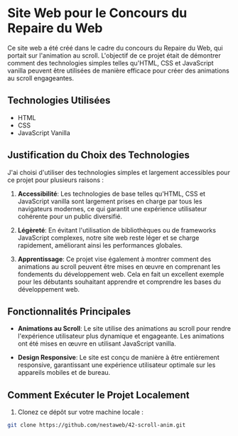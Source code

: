 # Site Web pour le Concours du Repaire du Web

Ce site web a été créé dans le cadre du concours du Repaire du Web, qui portait sur l'animation au scroll. L'objectif de ce projet était de démontrer comment des technologies simples telles qu'HTML, CSS et JavaScript vanilla peuvent être utilisées de manière efficace pour créer des animations au scroll engageantes.

## Technologies Utilisées

- HTML
- CSS
- JavaScript Vanilla

## Justification du Choix des Technologies

J'ai choisi d'utiliser des technologies simples et largement accessibles pour ce projet pour plusieurs raisons :

1. **Accessibilité**: Les technologies de base telles qu'HTML, CSS et JavaScript vanilla sont largement prises en charge par tous les navigateurs modernes, ce qui garantit une expérience utilisateur cohérente pour un public diversifié.

2. **Légèreté**: En évitant l'utilisation de bibliothèques ou de frameworks JavaScript complexes, notre site web reste léger et se charge rapidement, améliorant ainsi les performances globales.

3. **Apprentissage**: Ce projet vise également à montrer comment des animations au scroll peuvent être mises en œuvre en comprenant les fondements du développement web. Cela en fait un excellent exemple pour les débutants souhaitant apprendre et comprendre les bases du développement web.

## Fonctionnalités Principales

- **Animations au Scroll**: Le site utilise des animations au scroll pour rendre l'expérience utilisateur plus dynamique et engageante. Les animations ont été mises en œuvre en utilisant JavaScript vanilla.

- **Design Responsive**: Le site est conçu de manière à être entièrement responsive, garantissant une expérience utilisateur optimale sur les appareils mobiles et de bureau.

## Comment Exécuter le Projet Localement

1. Clonez ce dépôt sur votre machine locale :

```bash
git clone https://github.com/nestaweb/42-scroll-anim.git
